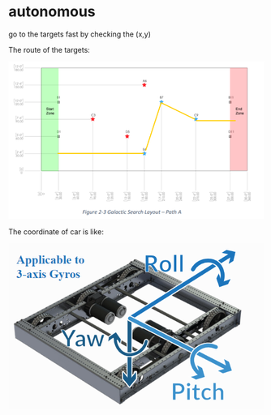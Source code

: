 # autonomous
go to the targets fast by checking the (x,y)

The route of the targets:

![image](https://github.com/frc7589/FRC-2021-At-Home-Autonomous/blob/master/A_blue.png)




The coordinate of car is like:

![image](https://github.com/frc7589/FRC-2021-At-Home-Autonomous/blob/master/CARcoordinate.png)
